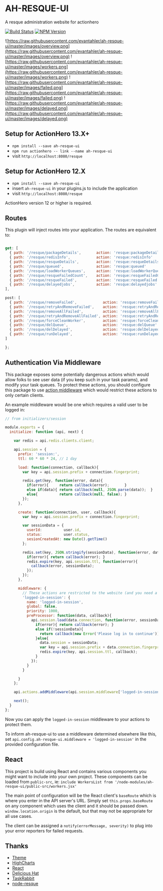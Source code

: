 # AH-RESQUE-UI
A resque administration website for actionhero

[![Build Status](https://travis-ci.org/evantahler/ah-resque-ui.svg?branch=master)](https://travis-ci.org/evantahler/ah-resque-ui)
[![NPM Version](https://img.shields.io/npm/v/ah-resque-ui.svg?style=flat-square)](https://www.npmjs.com/package/ah-resque-ui)

![https://raw.githubusercontent.com/evantahler/ah-resque-ui/master/images/overview.png](https://raw.githubusercontent.com/evantahler/ah-resque-ui/master/images/overview.png)
![https://raw.githubusercontent.com/evantahler/ah-resque-ui/master/images/workers.png](https://raw.githubusercontent.com/evantahler/ah-resque-ui/master/images/workers.png)
![https://raw.githubusercontent.com/evantahler/ah-resque-ui/master/images/failed.png](https://raw.githubusercontent.com/evantahler/ah-resque-ui/master/images/failed.png)
![https://raw.githubusercontent.com/evantahler/ah-resque-ui/master/images/delayed.png](https://raw.githubusercontent.com/evantahler/ah-resque-ui/master/images/delayed.png)

## Setup for ActionHero 13.X+

- `npm install --save ah-resque-ui`
- `npm run actionhero -- link --name ah-resque-ui`
- visit `http://localhost:8080/resque`

## Setup for ActionHero 12.X

- `npm install --save ah-resque-ui`
- insert `ah-resque-ui` in your plugins.js to include the application
- visit `http://localhost:8080/resque`

ActionHero version 12 or higher is required.

## Routes

This plugin will inject routes into your application.  The routes are equivalent to:

```js

get: [
  { path: '/resque/packageDetails',       action: 'resque:packageDetails'    },
  { path: '/resque/redisInfo',            action: 'resque:redisInfo'         },
  { path: '/resque/resqueDetails',        action: 'resque:resqueDetails'     },
  { path: '/resque/queued',               action: 'resque:queued'            },
  { path: '/resque/loadWorkerQueues',     action: 'resque:loadWorkerQueues'  },
  { path: '/resque/resqueFailedCount',    action: 'resque:resqueFailedCount' },
  { path: '/resque/resqueFailed',         action: 'resque:resqueFailed'      },
  { path: '/resque/delayedjobs',          action: 'resque:delayedjobs'       },
],

post: [
  { path: '/resque/removeFailed',            action: 'resque:removeFailed'            },
  { path: '/resque/retryAndRemoveFailed',    action: 'resque:retryAndRemoveFailed'    },
  { path: '/resque/removeAllFailed',         action: 'resque:removeAllFailed'         },
  { path: '/resque/retryAndRemoveAllFailed', action: 'resque:retryAndRemoveAllFailed' },
  { path: '/resque/forceCleanWorker',        action: 'resque:forceCleanWorker'        },
  { path: '/resque/delQueue',                action: 'resque:delQueue'                },
  { path: '/resque/delDelayed',              action: 'resque:delDelayed'              },
  { path: '/resque/runDelayed',              action: 'resque:runDelayed'              },
]

};
```

## Authentication Via Middleware
This package exposes some potentially dangerous actions which would allow folks to see user data (if you keep such in your task params), and modify your task queues.  To protect these actions, you should configure this package to use [action middleware](http://www.actionherojs.com/docs/#action-middleware) which would restrict these actions to only certain clients.

An example middleware would be one which requires a valid user to be logged in:

```js
// from initializers/session

module.exports = {
  initialize: function (api, next) {

    var redis = api.redis.clients.client;

    api.session = {
      prefix: 'session:',
      ttl: 60 * 60 * 24, // 1 day

      load: function(connection, callback){
        var key = api.session.prefix + connection.fingerprint;

        redis.get(key, function(error, data){
          if(error){     return callback(error);       }
          else if(data){ return callback(null, JSON.parse(data));  }
          else{          return callback(null, false); }
        });
      },

      create: function(connection, user, callback){
        var key = api.session.prefix + connection.fingerprint;

        var sessionData = {
          userId:          user.id,
          status:          user.status,
          sesionCreatedAt: new Date().getTime()
        };

        redis.set(key, JSON.stringify(sessionData), function(error, data){
          if(error){ return callback(error); }
          redis.expire(key, api.session.ttl, function(error){
            callback(error, sessionData);
          });
        });
      },

      middleware: {
        // These actions are restricted to the website (and you need a CSRF token)
        'logged-in-session': {
          name: 'logged-in-session',
          global: false,
          priority: 1000,
          preProcessor: function(data, callback){
            api.session.load(data.connection, function(error, sessionData){
              if(error){ return callback(error); }
              else if(!sessionData){
                return callback(new Error('Please log in to continue'));
              }else{
                data.session = sessionData;
                var key = api.session.prefix + data.connection.fingerprint;
                redis.expire(key, api.session.ttl, callback);
              }
            });
          }
        }

      }
    };

    api.actions.addMiddleware(api.session.middleware['logged-in-session']);

    next();
  }
};
```

Now you can apply the `logged-in-session` middleware to your actions to protect them.  

To inform ah-resque-ui to use a middleware determined elsewhere like this, set `api.config.ah-resque-ui.middleware = 'logged-in-session'` in the provided configuration file.

## React

This project is build using React and contains various components you might want to include into your own project. These components can be loaded from `public-src`, ie: `include WorkersList from '/node-modules/ah-resque-ui/public-src/workers.jsx'`

The main point of configuration will be the React client's `baseRoute` which is where you enter in the API server's URL. Simply set `this.props.baseRoute` on any component which uses the client and it should be passed down.  `window.location.origin` is the default, but that may not be appropriate for all use cases.

The client can be assigned a `notify(errorMessage, severity)` to plug into your error reporters for failed requests.

## Thanks
- [Theme](https://bootswatch.com)
- [HighCharts](http://www.highcharts.com/)
- [React](https://facebook.github.io/react/)
- [Delicious Hat](https://www.delicioushat.com)
- [TaskRabbit](https://www.taskrabbit.com)
- [node-resque](https://github.com/taskrabbit/node-resque)
